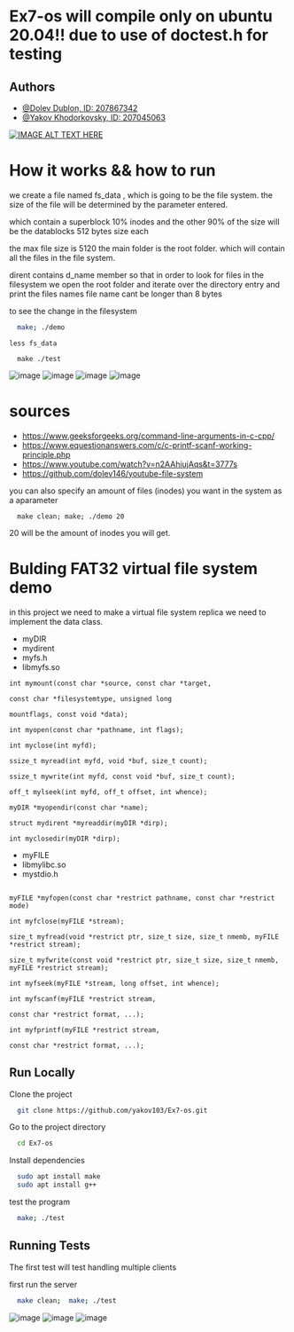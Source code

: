 
# Ex7-os will compile only on ubuntu 20.04!! due to use of doctest.h for testing
## Authors

- [@Dolev Dublon, ID: 207867342](https://www.github.com/dolev146)
- [@Yakov Khodorkovsky, ID: 207045063 ](https://www.github.com/yakov103)

[![IMAGE ALT TEXT HERE](https://user-images.githubusercontent.com/62290677/169662935-c8e019cc-17ef-4984-8ce0-792a7ede9096.png)](https://www.youtube.com/watch?v=dRJ1sNYKU78)

# How it works && how to run

we create a file named fs_data , which is going to be the file system.
the size of the file will be determined by the parameter entered.

which contain a superblock
10% inodes
and the other 90% of the size will be the datablocks 512 bytes size each

the max file size is 5120
the main folder is the root folder.
which will contain all the files in the file system.

dirent contains d_name member so that in order to look for files in the filesystem
we open the root folder and iterate over the directory entry and print the files names
file name cant be longer than 8 bytes

to see the change in the filesystem 
```bash
  make; ./demo
```
```
less fs_data 
```
```
  make ./test
```
![image](https://user-images.githubusercontent.com/62290677/173178073-17cd760d-3941-4bb4-9a2f-84fda4c03b4d.png)
![image](https://user-images.githubusercontent.com/62290677/173178119-0049493c-b94b-4ae8-a938-2f8815ba9ec3.png)
![image](https://user-images.githubusercontent.com/62290677/173178151-8d96c7af-d74f-4083-9f20-20154ada7554.png)
![image](https://user-images.githubusercontent.com/62290677/173178340-c7199147-6c94-486e-a52a-0b1fecda1143.png)

# sources
*  https://www.geeksforgeeks.org/command-line-arguments-in-c-cpp/
*  https://www.equestionanswers.com/c/c-printf-scanf-working-principle.php
*  https://www.youtube.com/watch?v=n2AAhiujAqs&t=3777s
*  https://github.com/dolev146/youtube-file-system


you can also specify an amount of files (inodes) you want in the system as a aparameter

```
  make clean; make; ./demo 20 
```
20 will be the amount of inodes you will get.

# Bulding FAT32 virtual file system demo

in this project we need to make a virtual file system replica 
we need to implement the data class.

* myDIR
* mydirent
* myfs.h
* libmyfs.so


```
int mymount(const char *source, const char *target,

const char *filesystemtype, unsigned long

mountflags, const void *data);

int myopen(const char *pathname, int flags);

int myclose(int myfd);

ssize_t myread(int myfd, void *buf, size_t count);

ssize_t mywrite(int myfd, const void *buf, size_t count);

off_t mylseek(int myfd, off_t offset, int whence);

myDIR *myopendir(const char *name);

struct mydirent *myreaddir(myDIR *dirp);

int myclosedir(myDIR *dirp);
```

* myFILE
* libmylibc.so
* mystdio.h



```

myFILE *myfopen(const char *restrict pathname, const char *restrict mode)

int myfclose(myFILE *stream);

size_t myfread(void *restrict ptr, size_t size, size_t nmemb, myFILE *restrict stream);

size_t myfwrite(const void *restrict ptr, size_t size, size_t nmemb, myFILE *restrict stream);

int myfseek(myFILE *stream, long offset, int whence);

int myfscanf(myFILE *restrict stream,

const char *restrict format, ...);

int myfprintf(myFILE *restrict stream,

const char *restrict format, ...);

```



## Run Locally

Clone the project

```bash
  git clone https://github.com/yakov103/Ex7-os.git
```

Go to the project directory

```bash
  cd Ex7-os
```

Install dependencies

```bash
  sudo apt install make
  sudo apt install g++ 
```

test the program

```bash
  make; ./test
```


## Running Tests

The first test will test handling multiple clients

first  run the server

```bash
  make clean;  make; ./test
```

![image](https://user-images.githubusercontent.com/62290677/173178077-5f0c1144-da39-4724-9441-63f26a8f3961.png)
![image](https://user-images.githubusercontent.com/62290677/173178116-bc391684-0ede-4d86-bf2f-1d869a0b634c.png)
![image](https://user-images.githubusercontent.com/62290677/173178155-ef9e2d1f-ca49-4698-9ff5-fb56a3aae89c.png)



